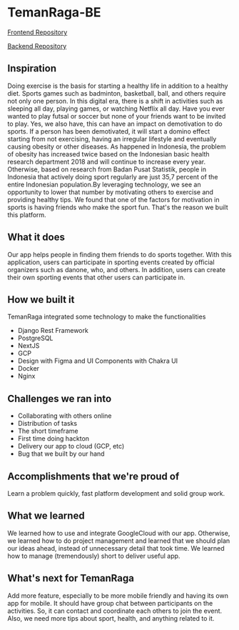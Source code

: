 # TemanRaga-BE

[Frontend Repository](https://github.com/TemanRaga/temanraga-fe)

[Backend Repository](https://github.com/TemanRaga/temanraga-be)

## Inspiration

Doing exercise is the basis for starting a healthy life in addition to a healthy diet. Sports games such as badminton, basketball, ball, and others require not only one person. In this digital era, there is a shift in activities such as sleeping all day, playing games, or watching Netflix all day. Have you ever wanted to play futsal or soccer but none of your friends want to be invited to play. Yes, we also have, this can have an impact on demotivation to do sports. If a person has been demotivated, it will start a domino effect starting from not exercising, having an irregular lifestyle and eventually causing obesity or other diseases. As happened in Indonesia, the problem of obesity has increased twice based on the Indonesian basic health research department 2018 and will continue to increase every year. Otherwise, based on research from Badan Pusat Statistik, people in Indonesia that actively doing sport regularly are just 35,7 percent of the entire Indonesian population.By leveraging technology, we see an opportunity to lower that number by motivating others to exercise and providing healthy tips. We found that one of the factors for motivation in sports is having friends who make the sport fun. That's the reason we built this platform.

## What it does
Our app helps people in finding them friends to do sports together. With this application, users can participate in sporting events created by official organizers such as danone, who, and others. In addition, users can create their own sporting events that other users can participate in.

## How we built it
TemanRaga integrated some technology to make the functionalities

- Django Rest Framework
- PostgreSQL
- NextJS
- GCP
- Design with Figma and UI Components with Chakra UI
- Docker
- Nginx

## Challenges we ran into
- Collaborating with others online
- Distribution of tasks
- The short timeframe
- First time doing hackton
- Delivery our app to cloud (GCP, etc)
- Bug that we built by our hand

## Accomplishments that we're proud of
Learn a problem quickly, fast platform development and solid group work.

## What we learned
We learned how to use and integrate GoogleCloud with our app. Otherwise, we learned how to do project management and learned that we should plan our ideas ahead, instead of unnecessary detail that took time. We learned how to manage (tremendously) short to deliver useful app.

## What's next for TemanRaga
Add more feature, especially to be more mobile friendly and having its own app for mobile. It should have group chat between participants on the activities. So, it can contact and coordinate each others to join the event. Also, we need more tips about sport, health, and anything related to it.
